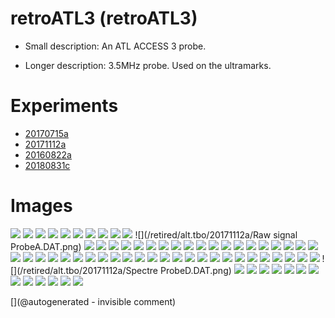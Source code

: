 # retroATL3 (retroATL3)

* Small description: An ATL ACCESS 3 probe.

* Longer description: 3.5MHz probe. Used on the ultramarks.

# Experiments

* [20170715a](/include/experiments/auto/20170715a.md)
* [20171112a](/include/experiments/auto/20171112a.md)
* [20160822a](/include/experiments/auto/20160822a.md)
* [20180831c](/include/experiments/auto/20180831c.md)
# Images

![](/retired/alt.tbo/20171112a/ImagesIn_ProbeD.jpg)
![](/retired/alt.tbo/20171112a/Unpacking_ProbeB.jpg)
![](/matty/201800831c/images/Spectrum_20180831c-7.jpg)
![](/retroATL3/software/data/20160720-083810-Signal-bitscope-DATA.log-raw.png)
![](/retired/alt.tbo/20171112a/Spectre_NewProbe.DAT.png)
![](/retired/alt.tbo/20171112a/Raw_signal_ProbeD.DAT.png)
![](/retroATL3/data/20170702_181426.jpg)
![](/retroATL3/images/pic.jpg)
![](/retroATL3/software/data/20160721-100523-Signal-bitscope-DATA.log-raw.png)
![](/matty/201800831c/images/2DArray_20180831c-6.jpg)
![](/retired/alt.tbo/20171112a/Raw signal ProbeA.DAT.png)
![](/retired/alt.tbo/20171112a/ImagesIn_ProbeB.jpg)
![](/matty/201800831c/images/2DArray_20180831c-2.jpg)
![](/matty/201800831c/images/Spectrum_20180831c-6.jpg)
![](/elmo/data/Imgs/probeX.png)
![](/retired/alt.tbo/20171112a/Spectre_ProbeA.DAT.png)
![](/retired/alt.tbo/20171112a/Raw_signal_NewProbe.DAT.png)
![](/retroATL3/images/ICsInHead/20170520_133333.jpg)
![](/matty/201800831c/images/2DArray_20180831c-7.jpg)
![](/matty/201800831c/images/2DArray_20180831c-1.jpg)
![](/retroATL3/images/ICsInHead/20170520_132727.jpg)
![](/retired/alt.tbo/20171112a/Raw_signal_ProbeC.DAT.png)
![](/retired/alt.tbo/20171112a/Raw_signal_ProbeB.DAT.png)
![](/retroATL3/images/ICsInHead/20170520_133326.jpg)
![](/retired/alt.tbo/20171112a/Unpacking_NewProbe.jpg)
![](/matty/201800831c/images/Spectrum_20180831c-5.jpg)
![](/matty/201800831c/images/Spectrum_20180831c-3.jpg)
![](/retroATL3/source/blocks.png)
![](/retroATL3/images/ICsInHead/20170520_133239.jpg)
![](/retroATL3/images/encoder.png)
![](/matty/201800831c/images/2DArray_20180831c-4.jpg)
![](/retroATL3/images/ICsInHead/20170520_134634.jpg)
![](/retroATL3/software/data/20160720-083810-Signal-bitscope-DATA.log-sorted.png)
![](/retroATL3/images/DSC_0725.JPG)
![](/retired/alt.tbo/20171112a/Unpacking_ProbeA.jpg)
![](/matty/201800831c/images/2DArray_20180831c-5.jpg)
![](/retroATL3/images/ICsInHead/20170520_132651.jpg)
![](/retroATL3/images/ICsInHead/violet.JPG)
![](/retroATL3/images/ICsInHead/20170520_132702.jpg)
![](/matty/201800831c/images/2DArray_20180831c-3.jpg)
![](/elmo/images/20170717_210209.jpg)
![](/retroATL3/software/data/20160720-083810.png)
![](/matty/201800831c/images/Spectrum_20180831c-1.jpg)
![](/include/20160822/20160822-205141-fft-all.png)
![](/retired/alt.tbo/20171112a/ImagesIn_ProbeA.jpg)
![](/retroATL3/images/motor_pins.jpg)
![](/retired/alt.tbo/20171112a/Spectre_ProbeC.DAT.png)
![](/retired/alt.tbo/20171112a/Unpacking_ProbeC.jpg)
![](/retroATL3/images/ICsInHead/20170520_132617.jpg)
![](/retroATL3/images/TEK0005.JPG)
![](/retroATL3/images/ICsInHead/vert.JPG)
![](/retroATL3/images/ICsInHead/20170520_133319.jpg)
![](/retroATL3/viewme.png)
![](/matty/201800831c/images/Spectrum_20180831c-2.jpg)
![](/retroATL3/images/other_pins.jpg)
![](/retired/alt.tbo/20171112a/Spectre ProbeD.DAT.png)
![](/retroATL3/images/pins_a.png)
![](/retroATL3/images/ICsInHead/20170520_132639.jpg)
![](/retroATL3/images/pins.png)
![](/retroATL3/software/data/20160721-100523.png)
![](/retroATL3/images/ICsInHead/orange.JPG)
![](/elmo/data/Imgs/pic_probeX.data.jpg)
![](/retired/alt.tbo/20171112a/ImagesIn_ProbeC.jpg)
![](/retroATL3/images/DSC_0723.JPG)
![](/elmo/data/Imgs/Processing_probeX.data.jpg)
![](/retired/alt.tbo/20171112a/Spectre_ProbeB.DAT.png)
![](/elmo/data/Imgs/map_probeX.data.jpg)
![](/retired/alt.tbo/20171112a/Unpacking_ProbeD.jpg)
![](/matty/201800831c/images/Spectrum_20180831c-4.jpg)


[](@autogenerated - invisible comment)